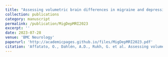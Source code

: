 ```yaml
---
title: "Assessing volumetric brain differences in migraine and depression patients: a UK Biobank study"
collection: publications
category: manuscript
permalink: /publication/MigDepMRI2023
excerpt: ''
date: 2023-07-28
venue: 'BMC Neurology'
paperurl: 'http://academicpages.github.io/files/MigDepMRI2023.pdf'
citation: 'Affatato, O., Dahlén, A.D., Rukh, G. et al. Assessing volumetric brain differences in migraine and depression patients: a UK Biobank study. BMC Neurol 23, 284 (2023). https://doi.org/10.1186/s12883-023-03336-x'
---
```


